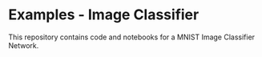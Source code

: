# Examples - Image Classifier

This repository contains code and notebooks for a MNIST Image Classifier Network.

